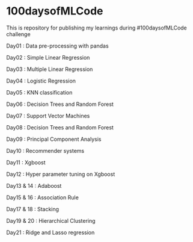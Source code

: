 # 100daysofMLCode

This is repository for publishing my learnings during  #100daysofMLCode challenge

Day01 : Data pre-processing with pandas

Day02 : Simple Linear Regression

Day03 : Multiple Linear Regression

Day04 : Logistic Regression

Day05 : KNN classification

Day06 : Decision Trees and Random Forest

Day07 : Support Vector Machines

Day08 : Decision Trees and Random Forest

Day09 : Principal Component Analysis

Day10 : Recommender systems

Day11 : Xgboost

Day12 : Hyper parameter tuning on Xgboost

Day13 & 14 : Adaboost

Day15 & 16 : Association Rule

Day17 & 18 : Stacking

Day19 & 20 : Hierarchical Clustering

Day21 : Ridge and Lasso regression